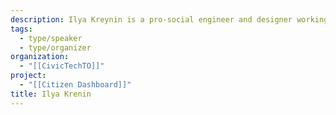 ```yaml
---
description: Ilya Kreynin is a pro-social engineer and designer working towards collective human flourishing, with a particular penchant for Toronto.
tags:
  - type/speaker
  - type/organizer
organization:
  - "[[CivicTechTO]]"
project:
  - "[[Citizen Dashboard]]"
title: Ilya Krenin
---
```

